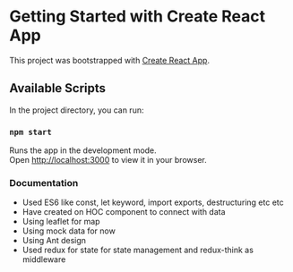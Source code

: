 # Getting Started with Create React App

This project was bootstrapped with [Create React App](https://github.com/facebook/create-react-app).

## Available Scripts

In the project directory, you can run:

### `npm start`

Runs the app in the development mode.\
Open [http://localhost:3000](http://localhost:3000) to view it in your browser.

### Documentation

- Used ES6 like const, let keyword, import exports, destructuring etc etc
- Have created on HOC component to connect with data
- Using leaflet for map
- Using mock data for now
- Using Ant design
- Used redux for state for state management and redux-think as middleware

